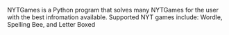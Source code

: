 NYTGames is a Python program that solves many NYTGames for the user with the best infromation available. Supported NYT games include: Wordle, Spelling Bee, and Letter Boxed
